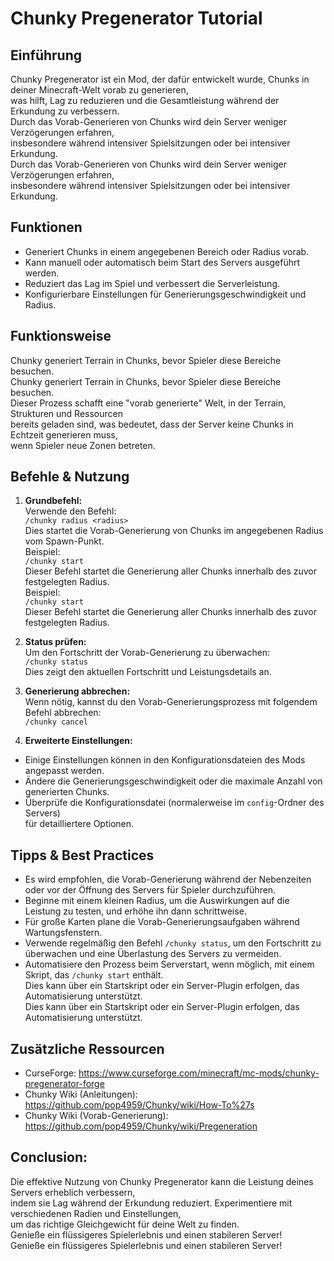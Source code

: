 # Chunky Pregenerator Tutorial

## Einführung

Chunky Pregenerator ist ein Mod, der dafür entwickelt wurde, Chunks in deiner Minecraft-Welt vorab zu generieren,\
was hilft, Lag zu reduzieren und die Gesamtleistung während der Erkundung zu verbessern.\
Durch das Vorab-Generieren von Chunks wird dein Server weniger Verzögerungen erfahren,\
insbesondere während intensiver Spielsitzungen oder bei intensiver Erkundung.\
Durch das Vorab-Generieren von Chunks wird dein Server weniger Verzögerungen erfahren,\
insbesondere während intensiver Spielsitzungen oder bei intensiver Erkundung.

## Funktionen

- Generiert Chunks in einem angegebenen Bereich oder Radius vorab.
- Kann manuell oder automatisch beim Start des Servers ausgeführt werden.
- Reduziert das Lag im Spiel und verbessert die Serverleistung.
- Konfigurierbare Einstellungen für Generierungsgeschwindigkeit und Radius.

## Funktionsweise

Chunky generiert Terrain in Chunks, bevor Spieler diese Bereiche besuchen.\
Chunky generiert Terrain in Chunks, bevor Spieler diese Bereiche besuchen.\
Dieser Prozess schafft eine "vorab generierte" Welt, in der Terrain, Strukturen und Ressourcen\
bereits geladen sind, was bedeutet, dass der Server keine Chunks in Echtzeit generieren muss,\
wenn Spieler neue Zonen betreten.

## Befehle & Nutzung

1. **Grundbefehl:**\
  Verwende den Befehl:\
  `/chunky radius <radius>`\
  Dies startet die Vorab-Generierung von Chunks im angegebenen Radius vom Spawn-Punkt.\
  Beispiel:\
  `/chunky start`\
  Dieser Befehl startet die Generierung aller Chunks innerhalb des zuvor festgelegten Radius.\
  Beispiel:\
  `/chunky start`\
  Dieser Befehl startet die Generierung aller Chunks innerhalb des zuvor festgelegten Radius.

2. **Status prüfen:**\
  Um den Fortschritt der Vorab-Generierung zu überwachen:\
  `/chunky status`\
  Dies zeigt den aktuellen Fortschritt und Leistungsdetails an.

3. **Generierung abbrechen:**\
  Wenn nötig, kannst du den Vorab-Generierungsprozess mit folgendem Befehl abbrechen:\
  `/chunky cancel`

4. **Erweiterte Einstellungen:**

- Einige Einstellungen können in den Konfigurationsdateien des Mods angepasst werden.
- Ändere die Generierungsgeschwindigkeit oder die maximale Anzahl von generierten Chunks.
- Überprüfe die Konfigurationsdatei (normalerweise im `config`-Ordner des Servers)\
  für detailliertere Optionen.

## Tipps & Best Practices

- Es wird empfohlen, die Vorab-Generierung während der Nebenzeiten oder vor der Öffnung des Servers für Spieler durchzuführen.
- Beginne mit einem kleinen Radius, um die Auswirkungen auf die Leistung zu testen, und erhöhe ihn dann schrittweise.
- Für große Karten plane die Vorab-Generierungsaufgaben während Wartungsfenstern.
- Verwende regelmäßig den Befehl `/chunky status`, um den Fortschritt zu überwachen und eine Überlastung des Servers zu vermeiden.
- Automatisiere den Prozess beim Serverstart, wenn möglich, mit einem Skript, das `/chunky start` enthält.\
  Dies kann über ein Startskript oder ein Server-Plugin erfolgen, das Automatisierung unterstützt.\
  Dies kann über ein Startskript oder ein Server-Plugin erfolgen, das Automatisierung unterstützt.

## Zusätzliche Ressourcen

- CurseForge: https://www.curseforge.com/minecraft/mc-mods/chunky-pregenerator-forge
- Chunky Wiki (Anleitungen): https://github.com/pop4959/Chunky/wiki/How-To%27s
- Chunky Wiki (Vorab-Generierung): https://github.com/pop4959/Chunky/wiki/Pregeneration

## Conclusion:

Die effektive Nutzung von Chunky Pregenerator kann die Leistung deines Servers erheblich verbessern,\
indem sie Lag während der Erkundung reduziert. Experimentiere mit verschiedenen Radien und Einstellungen,\
um das richtige Gleichgewicht für deine Welt zu finden.\
Genieße ein flüssigeres Spielerlebnis und einen stabileren Server!\
Genieße ein flüssigeres Spielerlebnis und einen stabileren Server!
